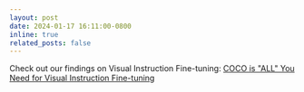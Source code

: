 ```yaml
---
layout: post
date: 2024-01-17 16:11:00-0800
inline: true
related_posts: false
---
```


Check out our findings on Visual Instruction Fine-tuning: [COCO is "ALL" You Need for Visual Instruction Fine-tuning](https://arxiv.org/abs/2401.08968)

